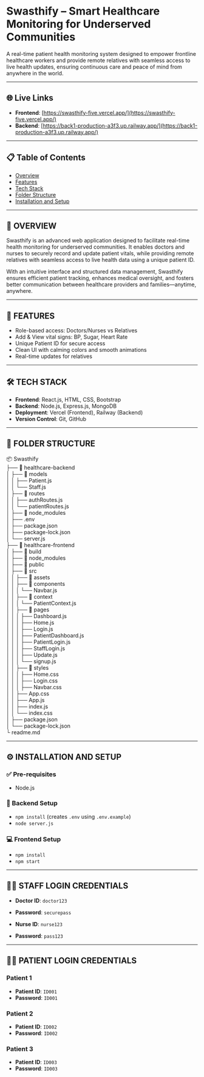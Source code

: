 # **Swasthify – Smart Healthcare Monitoring for Underserved Communities**

A real-time patient health monitoring system designed to empower frontline healthcare workers and provide remote relatives with seamless access to live health updates, ensuring continuous care and peace of mind from anywhere in the world.

---

## 🌐 Live Links
- **Frontend**: [https://swasthify-five.vercel.app/](https://swasthify-five.vercel.app/)
- **Backend**: [https://back1-production-a3f3.up.railway.app/](https://back1-production-a3f3.up.railway.app/)

---

## 📋 Table of Contents
- [Overview](#overview)
- [Features](#features)
- [Tech Stack](#tech-stack)
- [Folder Structure](#folder-structure)
- [Installation and Setup](#installation-and-setup)

---

## 📌 OVERVIEW

Swasthify is an advanced web application designed to facilitate real-time health monitoring for underserved communities. It enables doctors and nurses to securely record and update patient vitals, while providing remote relatives with seamless access to live health data using a unique patient ID.

With an intuitive interface and structured data management, Swasthify ensures efficient patient tracking, enhances medical oversight, and fosters better communication between healthcare providers and families—anytime, anywhere.

---

## 🚀 FEATURES

- Role-based access: Doctors/Nurses vs Relatives  
- Add & View vital signs: BP, Sugar, Heart Rate  
- Unique Patient ID for secure access  
- Clean UI with calming colors and smooth animations  
- Real-time updates for relatives  

---

## 🛠️ TECH STACK

- **Frontend**: React.js, HTML, CSS, Bootstrap  
- **Backend**: Node.js, Express.js, MongoDB  
- **Deployment**: Vercel (Frontend), Railway (Backend)  
- **Version Control**: Git, GitHub  

---

## 📂 FOLDER STRUCTURE

📦 Swasthify  
├── 📁 healthcare-backend  
│   ├── 📁 models  
│   │   ├── Patient.js  
│   │   └── Staff.js  
│   ├── 📁 routes  
│   │   ├── authRoutes.js  
│   │   └── patientRoutes.js  
│   ├── 📁 node_modules  
│   ├── .env  
│   ├── package.json  
│   ├── package-lock.json  
│   └── server.js  
├── 📁 healthcare-frontend  
│   ├── 📁 build  
│   ├── 📁 node_modules  
│   ├── 📁 public  
│   ├── 📁 src  
│   │   ├── 📁 assets  
│   │   ├── 📁 components  
│   │   │   └── Navbar.js  
│   │   ├── 📁 context  
│   │   │   └── PatientContext.js  
│   │   ├── 📁 pages  
│   │   │   ├── Dashboard.js  
│   │   │   ├── Home.js  
│   │   │   ├── Login.js  
│   │   │   ├── PatientDashboard.js  
│   │   │   ├── PatientLogin.js  
│   │   │   ├── StaffLogin.js  
│   │   │   ├── Update.js  
│   │   │   └── signup.js  
│   │   ├── 📁 styles  
│   │   │   ├── Home.css  
│   │   │   ├── Login.css  
│   │   │   ├── Navbar.css  
│   │   ├── App.css  
│   │   ├── App.js  
│   │   ├── index.js  
│   │   └── index.css  
│   ├── package.json  
│   └── package-lock.json  
└ readme.md

---

## ⚙️ INSTALLATION AND SETUP

### ✅ Pre-requisites
- Node.js

### 🔧 Backend Setup
- `npm install` (creates `.env` using `.env.example`)
- `node server.js`

### 💻 Frontend Setup
- `npm install`
- `npm start`

---

## 👨‍⚕️ STAFF LOGIN CREDENTIALS
- **Doctor ID**: `doctor123`
- **Password**: `securepass`

- **Nurse ID**: `nurse123`
- **Password**: `pass123`

---

## 🧑‍💼 PATIENT LOGIN CREDENTIALS

### Patient 1
- **Patient ID**: `ID001`  
- **Password**: `ID001`

### Patient 2
- **Patient ID**: `ID002`  
- **Password**: `ID002`

### Patient 3
- **Patient ID**: `ID003`  
- **Password**: `ID003`
